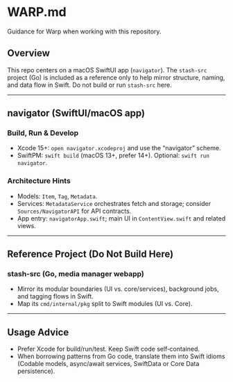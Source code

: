 # WARP.md

Guidance for Warp when working with this repository.

## Overview

This repo centers on a macOS SwiftUI app (`navigator`). The `stash-src` project (Go) is included as a reference only to help mirror structure, naming, and data flow in Swift. Do not build or run `stash-src` here.

---

## navigator (SwiftUI/macOS app)

### Build, Run & Develop
- Xcode 15+: `open navigator.xcodeproj` and use the “navigator” scheme.
- SwiftPM: `swift build` (macOS 13+, prefer 14+). Optional: `swift run navigator`.

### Architecture Hints
- Models: `Item`, `Tag`, `Metadata`.
- Services: `MetadataService` orchestrates fetch and storage; consider `Sources/NavigatorAPI` for API contracts.
- App entry: `navigatorApp.swift`; main UI in `ContentView.swift` and related views.

---

## Reference Project (Do Not Build Here)

### stash-src (Go, media manager webapp)
- Mirror its modular boundaries (UI vs. core/services), background jobs, and tagging flows in Swift.
- Map its `cmd/internal/pkg` split to Swift modules (UI vs. Core).

---

## Usage Advice
- Prefer Xcode for build/run/test. Keep Swift code self‑contained.
- When borrowing patterns from Go code, translate them into Swift idioms (Codable models, async/await services, SwiftData or Core Data persistence).

